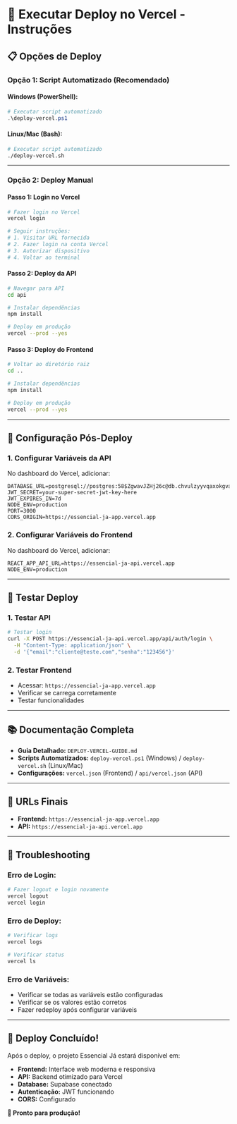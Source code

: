 # 🚀 Executar Deploy no Vercel - Instruções

## 📋 **Opções de Deploy**

### **Opção 1: Script Automatizado (Recomendado)**

#### **Windows (PowerShell):**
```powershell
# Executar script automatizado
.\deploy-vercel.ps1
```

#### **Linux/Mac (Bash):**
```bash
# Executar script automatizado
./deploy-vercel.sh
```

---

### **Opção 2: Deploy Manual**

#### **Passo 1: Login no Vercel**
```bash
# Fazer login no Vercel
vercel login

# Seguir instruções:
# 1. Visitar URL fornecida
# 2. Fazer login na conta Vercel
# 3. Autorizar dispositivo
# 4. Voltar ao terminal
```

#### **Passo 2: Deploy da API**
```bash
# Navegar para API
cd api

# Instalar dependências
npm install

# Deploy em produção
vercel --prod --yes
```

#### **Passo 3: Deploy do Frontend**
```bash
# Voltar ao diretório raiz
cd ..

# Instalar dependências
npm install

# Deploy em produção
vercel --prod --yes
```

---

## 🔧 **Configuração Pós-Deploy**

### **1. Configurar Variáveis da API**
No dashboard do Vercel, adicionar:

```env
DATABASE_URL=postgresql://postgres:58$ZgwavJZHj26c@db.chvulzyyvqaxokgvajyk.supabase.co:5432/postgres
JWT_SECRET=your-super-secret-jwt-key-here
JWT_EXPIRES_IN=7d
NODE_ENV=production
PORT=3000
CORS_ORIGIN=https://essencial-ja-app.vercel.app
```

### **2. Configurar Variáveis do Frontend**
No dashboard do Vercel, adicionar:

```env
REACT_APP_API_URL=https://essencial-ja-api.vercel.app
NODE_ENV=production
```

---

## 🧪 **Testar Deploy**

### **1. Testar API**
```bash
# Testar login
curl -X POST https://essencial-ja-api.vercel.app/api/auth/login \
  -H "Content-Type: application/json" \
  -d '{"email":"cliente@teste.com","senha":"123456"}'
```

### **2. Testar Frontend**
- Acessar: `https://essencial-ja-app.vercel.app`
- Verificar se carrega corretamente
- Testar funcionalidades

---

## 📚 **Documentação Completa**

- **Guia Detalhado:** `DEPLOY-VERCEL-GUIDE.md`
- **Scripts Automatizados:** `deploy-vercel.ps1` (Windows) / `deploy-vercel.sh` (Linux/Mac)
- **Configurações:** `vercel.json` (Frontend) / `api/vercel.json` (API)

---

## 🎯 **URLs Finais**

- **Frontend:** `https://essencial-ja-app.vercel.app`
- **API:** `https://essencial-ja-api.vercel.app`

---

## 🚨 **Troubleshooting**

### **Erro de Login:**
```bash
# Fazer logout e login novamente
vercel logout
vercel login
```

### **Erro de Deploy:**
```bash
# Verificar logs
vercel logs

# Verificar status
vercel ls
```

### **Erro de Variáveis:**
- Verificar se todas as variáveis estão configuradas
- Verificar se os valores estão corretos
- Fazer redeploy após configurar variáveis

---

## 🎊 **Deploy Concluído!**

Após o deploy, o projeto Essencial Já estará disponível em:
- **Frontend:** Interface web moderna e responsiva
- **API:** Backend otimizado para Vercel
- **Database:** Supabase conectado
- **Autenticação:** JWT funcionando
- **CORS:** Configurado

**🚀 Pronto para produção!**
